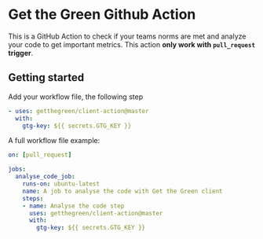 # Get the Green Github Action

This is a GitHub Action to check if your teams norms are met and analyze your code to get important metrics. This action **only work with `pull_request` trigger**.

## Getting started

Add your workflow file, the following step

```yml
- uses: getthegreen/client-action@master
  with:
    gtg-key: ${{ secrets.GTG_KEY }}
```

A full workflow file example:

```yml
on: [pull_request]

jobs:
  analyse_code_job:
    runs-on: ubuntu-latest
    name: A job to analyse the code with Get the Green client
    steps:
    - name: Analyse the code step
      uses: getthegreen/client-action@master
      with:
        gtg-key: ${{ secrets.GTG_KEY }}
```